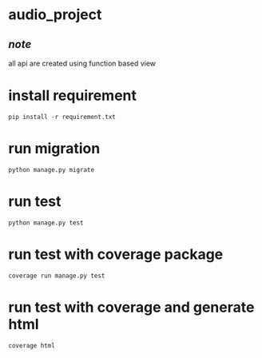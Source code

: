 # audio_project
## *note*
all api are created using function based view

# install requirement
`pip install -r requirement.txt`

# run migration
`python manage.py migrate`

# run test
`python manage.py test`

# run test with coverage package
`coverage run manage.py test`

# run test with coverage and generate html
`coverage html`
